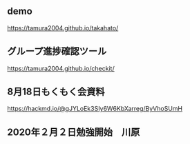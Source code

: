 ## demo
https://tamura2004.github.io/takahato/

## グループ進捗確認ツール
https://tamura2004.github.io/checkit/

## 8月18日もくもく会資料
https://hackmd.io/@gJYLoEk3SIy6W6KbXarreg/ByVhoSUmH

## 2020年２月２日勉強開始　川原
